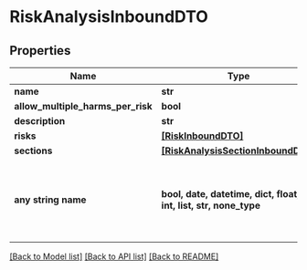 # RiskAnalysisInboundDTO


## Properties
Name | Type | Description | Notes
------------ | ------------- | ------------- | -------------
**name** | **str** |  | [optional] 
**allow_multiple_harms_per_risk** | **bool** |  | [optional] 
**description** | **str** |  | [optional] 
**risks** | [**[RiskInboundDTO]**](RiskInboundDTO.md) |  | [optional] 
**sections** | [**[RiskAnalysisSectionInboundDTO]**](RiskAnalysisSectionInboundDTO.md) |  | [optional] 
**any string name** | **bool, date, datetime, dict, float, int, list, str, none_type** | any string name can be used but the value must be the correct type | [optional]

[[Back to Model list]](../README.md#documentation-for-models) [[Back to API list]](../README.md#documentation-for-api-endpoints) [[Back to README]](../README.md)


